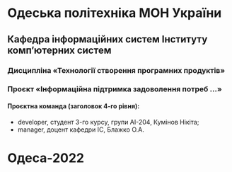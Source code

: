 # Одеська політехніка МОН України
## Кафедра інформаційних систем Інституту комп’ютерних систем 
### Дисципліна «Технології створення програмних продуктів» 
### Проєкт «Інформаційна підтримка задоволення потреб ...» 
#### Проєктна команда (заголовок 4-го рівня):
<ul>
    <li>developer, студент 3-го курсу, групи АІ-204, Кумінов Нікіта;</li>
    <li>manager, доцент кафедри ІС, Блажко О.А.</li>
</ul>

# Одеса-2022
